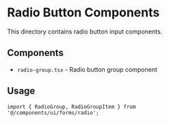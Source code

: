 # Radio Button Components

This directory contains radio button input components.

## Components

- `radio-group.tsx` - Radio button group component

## Usage

```tsx
import { RadioGroup, RadioGroupItem } from '@/components/ui/forms/radio';
```